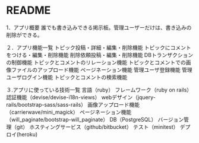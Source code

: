 # README
1．アプリ概要
誰でも書き込みできる掲示板。管理ユーザーだけは、書き込みの削除ができる。

２．アプリ機能一覧
トピック投稿・詳細・編集・削除機能
トピックにコメントをつける・編集・削除機能
削除依頼投稿・編集・削除機能
DBトランザクションの制御機能
トピックとコメントのリレーション機能
トピックとコメントでの画像ファイルのアップロード機能
ページネーション機能
管理ユーザ登録機能
管理ユーザログイン機能
トピックとコメントの検索機能

３.アプリに使っている技術一覧
言語（ruby）
フレームワーク（ruby on rails）
認証機能（devise/devise-i18n-views）
webデザイン（jquery-rails/bootstrap-sass/sass-rails）
画像アップロード機能（carrierwave/mini_magick）
ページネーション機能（will_paginate/bootstrap-will_paginate）
DB（PostgreSQL）
バージョン管理（git）
ホスティングサービス（github/bitbucket）
テスト（minitest）
デプロイ(heroku)
